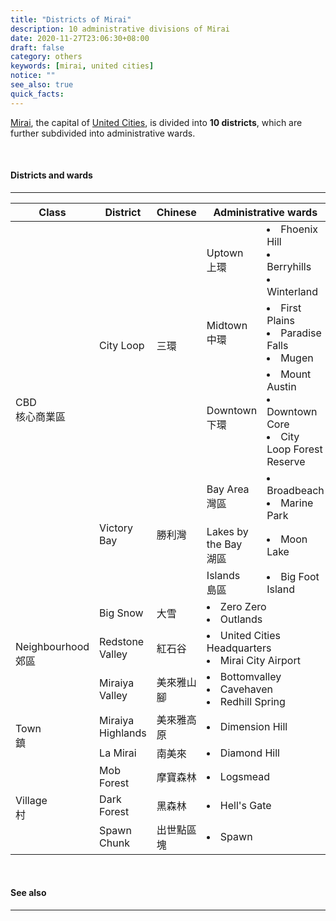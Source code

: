 ```yaml
---
title: "Districts of Mirai"
description: 10 administrative divisions of Mirai
date: 2020-11-27T23:06:30+08:00
draft: false
category: others
keywords: [mirai, united cities]
notice: ""
see_also: true
quick_facts:
---
```


[Mirai](/wiki/mirai "Mirai"), the capital of [United Cities](/wiki/united-cities "United Cities"), is divided into **10 districts**, which are further subdivided into administrative wards. 

<br>

#### Districts and wards

---

<div class="table-responsive">
  <table class="table table-bordered table-800 text-center">
    <thead class="thead-light">
      <tr>
        <th>Class</th>
        <th>District</th>
        <th>Chinese</th>
        <th colspan="2" class="text-left">Administrative wards</th>
      </tr>
    </thead>
    <tbody>
      <tr>
        <td rowspan="6">CBD<br>核心商業區</td>
        <td rowspan="3">City Loop</td>
        <td rowspan="3">三環</td>
        <td class="text-left">Uptown<br>上環</td>
        <td class="text-left">
          <li>Fhoenix Hill</li>
          <li>Berryhills</li>
          <li>Winterland</li>
        </td>
      </tr>
      <tr>
        <td class="text-left">Midtown<br>中環</td>
        <td class="text-left">
          <li>First Plains</li>
          <li>Paradise Falls</li>
          <li>Mugen</li>
        </td>
      </tr>
      <tr>
        <td class="text-left">Downtown<br>下環</td>
        <td class="text-left">
          <li>Mount Austin</li>
          <li>Downtown Core</li>
          <li>City Loop Forest Reserve</li>
        </td>
      </tr>
      <tr>
        <td rowspan="3">Victory Bay</td>
        <td rowspan="3">勝利灣</td>
        <td class="text-left">Bay Area<br>灣區</td>
        <td class="text-left">
          <li>Broadbeach</li>
          <li>Marine Park</li>
        </td>
      </tr>
      <tr>
        <td class="text-left">Lakes by the Bay<br>湖區</td>
        <td class="text-left">
          <li>Moon Lake</li>
        </td>
      </tr>
      <tr>
        <td class="text-left">Islands<br>島區</td>
        <td class="text-left">
          <li>Big Foot Island</li>
        </td>
      </tr>
      <tr>
        <td rowspan="3">Neighbourhood<br>郊區</td>
        <td>Big Snow</td>
        <td>大雪</td>
        <td colspan="2" class="text-left">
          <li>Zero Zero</li>
          <li>Outlands</li>
        </td>
      </tr>
      <tr>
        <td>Redstone Valley</td>
        <td>紅石谷</td>
        <td colspan="2" class="text-left">
          <li>United Cities Headquarters</li>
          <li>Mirai City Airport</li>
        </td>
      </tr>
      <tr>
        <td>Miraiya Valley</td>
        <td>美來雅山腳</td>
        <td colspan="2" class="text-left">
          <li>Bottomvalley</li>
          <li>Cavehaven</li>
          <li>Redhill Spring</li>
        </td>
      </tr>
      <tr>
        <td rowspan="2">Town<br>鎮</td>
        <td>Miraiya Highlands</td>
        <td>美來雅高原</td>
        <td colspan="2" class="text-left">
          <li>Dimension Hill</li>
        </td>
      </tr>
      <tr>
        <td>La Mirai</td>
        <td>南美來</td>
        <td colspan="2" class="text-left">
          <li>Diamond Hill</li>
        </td>
      </tr>
      <tr>
        <td rowspan="3">Village<br>村</td>
        <td>Mob Forest</td>
        <td>摩寶森林</td>
        <td colspan="2" class="text-left">
          <li>Logsmead</li>
        </td>
      </tr>
      <tr>
        <td>Dark Forest</td>
        <td>黑森林</td>
        <td colspan="2" class="text-left">
          <li>Hell's Gate</li>
        </td>
      </tr>
      <tr>
        <td>Spawn Chunk</td>
        <td>出世點區塊</td>
        <td colspan="2" class="text-left">
          <li>Spawn</li>
        </td>
      </tr>
    </tbody>
  </table>
</div>

<br>

#### See also

---